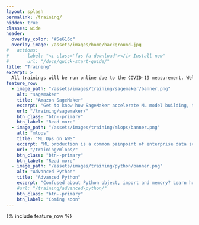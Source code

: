 ```yaml
---
layout: splash
permalink: /training/
hidden: true
classes: wide
header:
  overlay_color: "#5e616c"
  overlay_image: /assets/images/home/background.jpg
#   actions:
#     - label: "<i class='fas fa-download'></i> Install now"
#       url: "/docs/quick-start-guide/"
title: "Training"
excerpt: >
  All trainings will be run online due to the COVID-19 measurement. Welcome to [contact us](mailto:info@sun-analytics.nl?subject=Training)
feature_row:
  - image_path: "/assets/images/training/sagemaker/banner.png"
    alt: "sagemaker"
    title: "Amazon SageMaker"
    excerpt: "Get to know how SageMaker accelerate ML model building, training and deployment"
    url: "/training/sagemaker/"
    btn_class: "btn--primary"
    btn_label: "Read more"
  - image_path: "/assets/images/training/mlops/banner.png"
    alt: "mlops"
    title: "ML Ops on AWS"
    excerpt: "ML production is a common painpoint of enterprise data scientists. Learn how to put your model into production"
    url: "/training/mlops/"
    btn_class: "btn--primary"
    btn_label: "Read more" 
  - image_path: "/assets/images/training/python/banner.png"
    alt: "Advanced Python"
    title: "Advanced Python"
    excerpt: "Confused about Python object, import and memory? Learn how to write less-buggy and efficient Python code"
    #url: "/training/advanced-python/"
    btn_class: "btn--primary"
    btn_label: "Coming soon" 
---
```


{% include feature_row %}